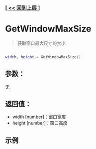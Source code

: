 ### [[ << 回到上层 ]](index.md)

# GetWindowMaxSize

> 获取窗口最大尺寸的大小

```lua

width, height = GetWindowMaxSize()

```

## 参数：

无

## 返回值：

+ width [number]：窗口宽度
+ height [number]：窗口高度

## 示例

```lua

```